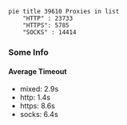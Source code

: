
```mermaid
pie title 39610 Proxies in list
    "HTTP" : 23733
    "HTTPS": 5785
    "SOCKS" : 14414
```

### Some Info
#### Average Timeout

- mixed: 2.9s
- http: 1.4s
- https: 8.6s
- socks: 6.4s